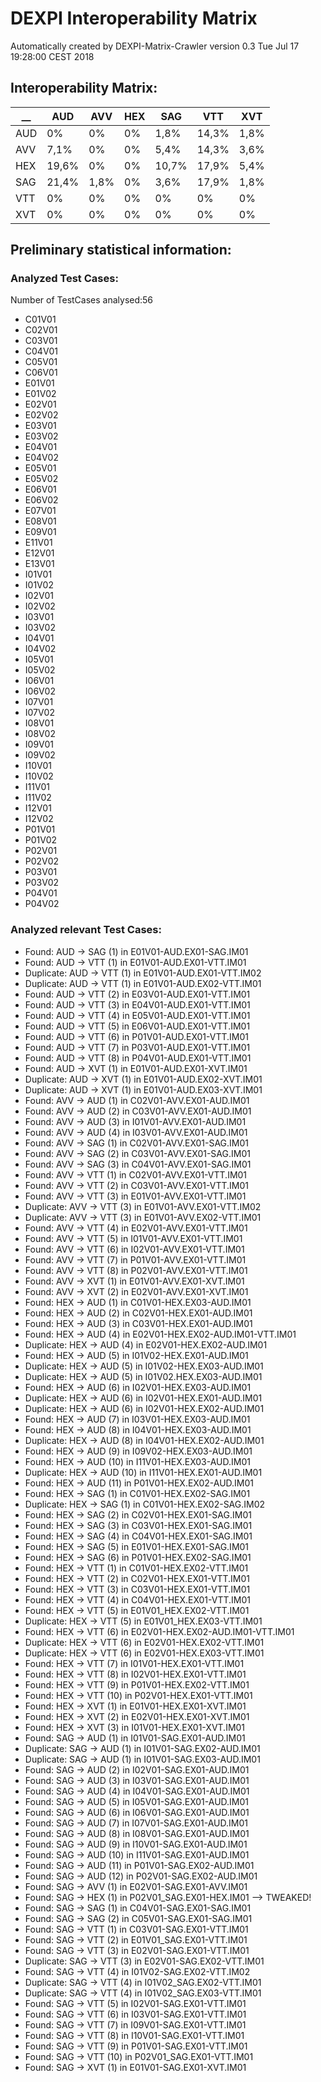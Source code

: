 # DEXPI Interoperability Matrix
Automatically created by DEXPI-Matrix-Crawler version 0.3
Tue Jul 17 19:28:00 CEST 2018
##  Interoperability Matrix: 
__ |      AUD|      AVV|      HEX|      SAG|      VTT|      XVT|      
---       |---      |---      |---      |---      |---      |---      
AUD |     0% |      0% |      0% |      1,8% |    14,3% |   1,8% |    
AVV |     7,1% |    0% |      0% |      5,4% |    14,3% |   3,6% |    
HEX |     19,6% |   0% |      0% |      10,7% |   17,9% |   5,4% |    
SAG |     21,4% |   1,8% |    0% |    3,6% |    17,9% |   1,8% |    
VTT |     0% |      0% |      0% |      0% |      0% |      0% |      
XVT |     0% |      0% |      0% |      0% |      0% |      0% |    

##  Preliminary statistical information: 
###  Analyzed Test Cases: 
Number of TestCases analysed:56
* C01V01
* C02V01
* C03V01
* C04V01
* C05V01
* C06V01
* E01V01
* E01V02
* E02V01
* E02V02
* E03V01
* E03V02
* E04V01
* E04V02
* E05V01
* E05V02
* E06V01
* E06V02
* E07V01
* E08V01
* E09V01
* E11V01
* E12V01
* E13V01
* I01V01
* I01V02
* I02V01
* I02V02
* I03V01
* I03V02
* I04V01
* I04V02
* I05V01
* I05V02
* I06V01
* I06V02
* I07V01
* I07V02
* I08V01
* I08V02
* I09V01
* I09V02
* I10V01
* I10V02
* I11V01
* I11V02
* I12V01
* I12V02
* P01V01
* P01V02
* P02V01
* P02V02
* P03V01
* P03V02
* P04V01
* P04V02
###  Analyzed relevant Test Cases: 
* Found: AUD -> SAG (1) in E01V01-AUD.EX01-SAG.IM01
* Found: AUD -> VTT (1) in E01V01-AUD.EX01-VTT.IM01
* Duplicate: AUD -> VTT (1) in E01V01-AUD.EX01-VTT.IM02
* Duplicate: AUD -> VTT (1) in E01V01-AUD.EX02-VTT.IM01
* Found: AUD -> VTT (2) in E03V01-AUD.EX01-VTT.IM01
* Found: AUD -> VTT (3) in E04V01-AUD.EX01-VTT.IM01
* Found: AUD -> VTT (4) in E05V01-AUD.EX01-VTT.IM01
* Found: AUD -> VTT (5) in E06V01-AUD.EX01-VTT.IM01
* Found: AUD -> VTT (6) in P01V01-AUD.EX01-VTT.IM01
* Found: AUD -> VTT (7) in P03V01-AUD.EX01-VTT.IM01
* Found: AUD -> VTT (8) in P04V01-AUD.EX01-VTT.IM01
* Found: AUD -> XVT (1) in E01V01-AUD.EX01-XVT.IM01
* Duplicate: AUD -> XVT (1) in E01V01-AUD.EX02-XVT.IM01
* Duplicate: AUD -> XVT (1) in E01V01-AUD.EX03-XVT.IM01
* Found: AVV -> AUD (1) in C02V01-AVV.EX01-AUD.IM01
* Found: AVV -> AUD (2) in C03V01-AVV.EX01-AUD.IM01
* Found: AVV -> AUD (3) in I01V01-AVV.EX01-AUD.IM01
* Found: AVV -> AUD (4) in I03V01-AVV.EX01-AUD.IM01
* Found: AVV -> SAG (1) in C02V01-AVV.EX01-SAG.IM01
* Found: AVV -> SAG (2) in C03V01-AVV.EX01-SAG.IM01
* Found: AVV -> SAG (3) in C04V01-AVV.EX01-SAG.IM01
* Found: AVV -> VTT (1) in C02V01-AVV.EX01-VTT.IM01
* Found: AVV -> VTT (2) in C03V01-AVV.EX01-VTT.IM01
* Found: AVV -> VTT (3) in E01V01-AVV.EX01-VTT.IM01
* Duplicate: AVV -> VTT (3) in E01V01-AVV.EX01-VTT.IM02
* Duplicate: AVV -> VTT (3) in E01V01-AVV.EX02-VTT.IM01
* Found: AVV -> VTT (4) in E02V01-AVV.EX01-VTT.IM01
* Found: AVV -> VTT (5) in I01V01-AVV.EX01-VTT.IM01
* Found: AVV -> VTT (6) in I02V01-AVV.EX01-VTT.IM01
* Found: AVV -> VTT (7) in P01V01-AVV.EX01-VTT.IM01
* Found: AVV -> VTT (8) in P02V01-AVV.EX01-VTT.IM01
* Found: AVV -> XVT (1) in E01V01-AVV.EX01-XVT.IM01
* Found: AVV -> XVT (2) in E02V01-AVV.EX01-XVT.IM01
* Found: HEX -> AUD (1) in C01V01-HEX.EX03-AUD.IM01
* Found: HEX -> AUD (2) in C02V01-HEX.EX01-AUD.IM01
* Found: HEX -> AUD (3) in C03V01-HEX.EX01-AUD.IM01
* Found: HEX -> AUD (4) in E02V01-HEX.EX02-AUD.IM01-VTT.IM01
* Duplicate: HEX -> AUD (4) in E02V01-HEX.EX02-AUD.IM01
* Found: HEX -> AUD (5) in I01V02-HEX.EX01-AUD.IM01
* Duplicate: HEX -> AUD (5) in I01V02-HEX.EX03-AUD.IM01
* Duplicate: HEX -> AUD (5) in I01V02.HEX.EX03-AUD.IM01
* Found: HEX -> AUD (6) in I02V01-HEX.EX03-AUD.IM01
* Duplicate: HEX -> AUD (6) in I02V01-HEX.EX01-AUD.IM01
* Duplicate: HEX -> AUD (6) in I02V01-HEX.EX02-AUD.IM01
* Found: HEX -> AUD (7) in I03V01-HEX.EX03-AUD.IM01
* Found: HEX -> AUD (8) in I04V01-HEX.EX03-AUD.IM01
* Duplicate: HEX -> AUD (8) in I04V01-HEX.EX02-AUD.IM01
* Found: HEX -> AUD (9) in I09V02-HEX.EX03-AUD.IM01
* Found: HEX -> AUD (10) in I11V01-HEX.EX03-AUD.IM01
* Duplicate: HEX -> AUD (10) in I11V01-HEX.EX01-AUD.IM01
* Found: HEX -> AUD (11) in P01V01-HEX.EX02-AUD.IM01
* Found: HEX -> SAG (1) in C01V01-HEX.EX02-SAG.IM01
* Duplicate: HEX -> SAG (1) in C01V01-HEX.EX02-SAG.IM02
* Found: HEX -> SAG (2) in C02V01-HEX.EX01-SAG.IM01
* Found: HEX -> SAG (3) in C03V01-HEX.EX01-SAG.IM01
* Found: HEX -> SAG (4) in C04V01-HEX.EX01-SAG.IM01
* Found: HEX -> SAG (5) in E01V01-HEX.EX01-SAG.IM01
* Found: HEX -> SAG (6) in P01V01-HEX.EX02-SAG.IM01
* Found: HEX -> VTT (1) in C01V01-HEX.EX02-VTT.IM01
* Found: HEX -> VTT (2) in C02V01-HEX.EX01-VTT.IM01
* Found: HEX -> VTT (3) in C03V01-HEX.EX01-VTT.IM01
* Found: HEX -> VTT (4) in C04V01-HEX.EX01-VTT.IM01
* Found: HEX -> VTT (5) in E01V01_HEX.EX02-VTT.IM01
* Duplicate: HEX -> VTT (5) in E01V01_HEX.EX03-VTT.IM01
* Found: HEX -> VTT (6) in E02V01-HEX.EX02-AUD.IM01-VTT.IM01
* Duplicate: HEX -> VTT (6) in E02V01-HEX.EX02-VTT.IM01
* Duplicate: HEX -> VTT (6) in E02V01-HEX.EX03-VTT.IM01
* Found: HEX -> VTT (7) in I01V01-HEX.EX01-VTT.IM01
* Found: HEX -> VTT (8) in I02V01-HEX.EX01-VTT.IM01
* Found: HEX -> VTT (9) in P01V01-HEX.EX02-VTT.IM01
* Found: HEX -> VTT (10) in P02V01-HEX.EX01-VTT.IM01
* Found: HEX -> XVT (1) in E01V01-HEX.EX01-XVT.IM01
* Found: HEX -> XVT (2) in E02V01-HEX.EX01-XVT.IM01
* Found: HEX -> XVT (3) in I01V01-HEX.EX01-XVT.IM01
* Found: SAG -> AUD (1) in I01V01-SAG.EX01-AUD.IM01
* Duplicate: SAG -> AUD (1) in I01V01-SAG.EX02-AUD.IM01
* Duplicate: SAG -> AUD (1) in I01V01-SAG.EX03-AUD.IM01
* Found: SAG -> AUD (2) in I02V01-SAG.EX01-AUD.IM01
* Found: SAG -> AUD (3) in I03V01-SAG.EX01-AUD.IM01
* Found: SAG -> AUD (4) in I04V01-SAG.EX01-AUD.IM01
* Found: SAG -> AUD (5) in I05V01-SAG.EX01-AUD.IM01
* Found: SAG -> AUD (6) in I06V01-SAG.EX01-AUD.IM01
* Found: SAG -> AUD (7) in I07V01-SAG.EX01-AUD.IM01
* Found: SAG -> AUD (8) in I08V01-SAG.EX01-AUD.IM01
* Found: SAG -> AUD (9) in I10V01-SAG.EX01-AUD.IM01
* Found: SAG -> AUD (10) in I11V01-SAG.EX01-AUD.IM01
* Found: SAG -> AUD (11) in P01V01-SAG.EX02-AUD.IM01
* Found: SAG -> AUD (12) in P02V01-SAG.EX02-AUD.IM01
* Found: SAG -> AVV (1) in E02V01-SAG.EX01-AVV.IM01
* Found: SAG -> HEX (1) in P02V01_SAG.EX01-HEX.IM01 --> TWEAKED! 
* Found: SAG -> SAG (1) in C04V01-SAG.EX01-SAG.IM01
* Found: SAG -> SAG (2) in C05V01-SAG.EX01-SAG.IM01
* Found: SAG -> VTT (1) in C03V01-SAG.EX01-VTT.IM01
* Found: SAG -> VTT (2) in E01V01_SAG.EX01-VTT.IM01
* Found: SAG -> VTT (3) in E02V01-SAG.EX01-VTT.IM01
* Duplicate: SAG -> VTT (3) in E02V01-SAG.EX02-VTT.IM01
* Found: SAG -> VTT (4) in I01V02-SAG.EX02-VTT.IM02
* Duplicate: SAG -> VTT (4) in I01V02_SAG.EX02-VTT.IM01
* Duplicate: SAG -> VTT (4) in I01V02_SAG.EX03-VTT.IM01
* Found: SAG -> VTT (5) in I02V01-SAG.EX01-VTT.IM01
* Found: SAG -> VTT (6) in I03V01-SAG.EX01-VTT.IM01
* Found: SAG -> VTT (7) in I09V01-SAG.EX01-VTT.IM01
* Found: SAG -> VTT (8) in I10V01-SAG.EX01-VTT.IM01
* Found: SAG -> VTT (9) in P01V01-SAG.EX01-VTT.IM01
* Found: SAG -> VTT (10) in P02V01_SAG.EX01-VTT.IM01
* Found: SAG -> XVT (1) in E01V01-SAG.EX01-XVT.IM01
